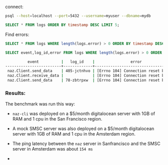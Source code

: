 connect:   
```sh
psql --host=localhost --port=5432 --username=myuser --dbname=mydb
```



```sql
SELECT * FROM logs ORDER BY timestamp DESC LIMIT 5;
```

Find errors:
```sql
SELECT * FROM logs WHERE length(logs.error) > 0 ORDER BY timestamp DESC;
```

```sql
SELECT event,log_id,error FROM logs WHERE length(logs.error) > 0 ORDER BY timestamp DESC;
```

```sh
          event          |   log_id    |                error
-------------------------+-------------+--------------------------------------
 naz.Client.send_data    | 405-jctnhvo | [Errno 104] Connection reset by peer
 naz.Client.receive_data |             | [Errno 104] Connection reset by peer
 naz.Client.send_data    | 78-zbtrpxw  | [Errno 104] Connection reset by peer
 ```


### Results:
The benchmark was run this way:
- `naz-cli` was deployed on a $5/month digitalocean server with 1GB of RAM and 1 cpu in the San Francisco region.       
- A mock SMSC server was also deployed on a $5/month digitalocean server with 1GB of RAM and 1 cpu in the Amsterdam region.     
- The ping latency between the `naz` server in Sanfrancisco and the SMSC server in Amsterdam was about `154 ms`    

- 

